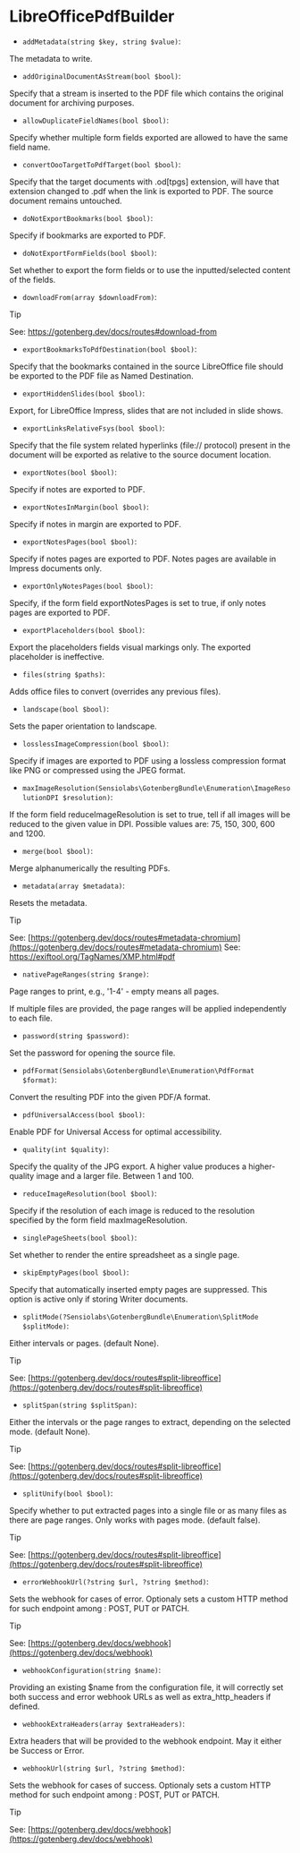 # LibreOfficePdfBuilder

* `addMetadata(string $key, string $value)`:

The metadata to write.

* `addOriginalDocumentAsStream(bool $bool)`:

Specify that a stream is inserted to the PDF file which contains the original document for archiving purposes.

* `allowDuplicateFieldNames(bool $bool)`:

Specify whether multiple form fields exported are allowed to have the same field name.

* `convertOooTargetToPdfTarget(bool $bool)`:

Specify that the target documents with .od[tpgs] extension, will have that extension changed to .pdf when the link is exported to PDF. The source document remains untouched.

* `doNotExportBookmarks(bool $bool)`:

Specify if bookmarks are exported to PDF.

* `doNotExportFormFields(bool $bool)`:

Set whether to export the form fields or to use the inputted/selected content of the fields.

* `downloadFrom(array $downloadFrom)`:

> [!TIP]
> See: [https://gotenberg.dev/docs/routes#download-from ](https://gotenberg.dev/docs/routes#download-from )

* `exportBookmarksToPdfDestination(bool $bool)`:

Specify that the bookmarks contained in the source LibreOffice file should be exported to the PDF file as Named Destination.

* `exportHiddenSlides(bool $bool)`:

Export, for LibreOffice Impress, slides that are not included in slide shows.

* `exportLinksRelativeFsys(bool $bool)`:

Specify that the file system related hyperlinks (file:// protocol) present in the document will be exported as relative to the source document location.

* `exportNotes(bool $bool)`:

Specify if notes are exported to PDF.

* `exportNotesInMargin(bool $bool)`:

Specify if notes in margin are exported to PDF.

* `exportNotesPages(bool $bool)`:

Specify if notes pages are exported to PDF. Notes pages are available in Impress documents only.

* `exportOnlyNotesPages(bool $bool)`:

Specify, if the form field exportNotesPages is set to true, if only notes pages are exported to PDF.

* `exportPlaceholders(bool $bool)`:

Export the placeholders fields visual markings only. The exported placeholder is ineffective.

* `files(string $paths)`:

Adds office files to convert (overrides any previous files).

* `landscape(bool $bool)`:

Sets the paper orientation to landscape.

* `losslessImageCompression(bool $bool)`:

Specify if images are exported to PDF using a lossless compression format like PNG or compressed using the JPEG format.

* `maxImageResolution(Sensiolabs\GotenbergBundle\Enumeration\ImageResolutionDPI $resolution)`:

If the form field reduceImageResolution is set to true, tell if all images will be reduced to the given value in DPI. Possible values are: 75, 150, 300, 600 and 1200.

* `merge(bool $bool)`:

Merge alphanumerically the resulting PDFs.

* `metadata(array $metadata)`:

Resets the metadata.

> [!TIP]
> See: [https://gotenberg.dev/docs/routes#metadata-chromium](https://gotenberg.dev/docs/routes#metadata-chromium)
> See: [https://exiftool.org/TagNames/XMP.html#pdf ](https://exiftool.org/TagNames/XMP.html#pdf )

* `nativePageRanges(string $range)`:

Page ranges to print, e.g., '1-4' - empty means all pages.

If multiple files are provided, the page ranges will be applied independently to each file.

* `password(string $password)`:

Set the password for opening the source file.

* `pdfFormat(Sensiolabs\GotenbergBundle\Enumeration\PdfFormat $format)`:

Convert the resulting PDF into the given PDF/A format.

* `pdfUniversalAccess(bool $bool)`:

Enable PDF for Universal Access for optimal accessibility.

* `quality(int $quality)`:

Specify the quality of the JPG export. A higher value produces a higher-quality image and a larger file. Between 1 and 100.

* `reduceImageResolution(bool $bool)`:

Specify if the resolution of each image is reduced to the resolution specified by the form field maxImageResolution.

* `singlePageSheets(bool $bool)`:

Set whether to render the entire spreadsheet as a single page.

* `skipEmptyPages(bool $bool)`:

Specify that automatically inserted empty pages are suppressed. This option is active only if storing Writer documents.

* `splitMode(?Sensiolabs\GotenbergBundle\Enumeration\SplitMode $splitMode)`:

Either intervals or pages. (default None).

> [!TIP]
> See: [https://gotenberg.dev/docs/routes#split-libreoffice](https://gotenberg.dev/docs/routes#split-libreoffice)

* `splitSpan(string $splitSpan)`:

Either the intervals or the page ranges to extract, depending on the selected mode. (default None).

> [!TIP]
> See: [https://gotenberg.dev/docs/routes#split-libreoffice](https://gotenberg.dev/docs/routes#split-libreoffice)

* `splitUnify(bool $bool)`:

Specify whether to put extracted pages into a single file or as many files as there are page ranges. Only works with pages mode. (default false).

> [!TIP]
> See: [https://gotenberg.dev/docs/routes#split-libreoffice](https://gotenberg.dev/docs/routes#split-libreoffice)

* `errorWebhookUrl(?string $url, ?string $method)`:

Sets the webhook for cases of error.
Optionaly sets a custom HTTP method for such endpoint among : POST, PUT or PATCH.

> [!TIP]
> See: [https://gotenberg.dev/docs/webhook](https://gotenberg.dev/docs/webhook)

* `webhookConfiguration(string $name)`:

Providing an existing $name from the configuration file, it will correctly set both success and error webhook URLs as well as extra_http_headers if defined.

* `webhookExtraHeaders(array $extraHeaders)`:

Extra headers that will be provided to the webhook endpoint. May it either be Success or Error.

* `webhookUrl(string $url, ?string $method)`:

Sets the webhook for cases of success.
Optionaly sets a custom HTTP method for such endpoint among : POST, PUT or PATCH.

> [!TIP]
> See: [https://gotenberg.dev/docs/webhook](https://gotenberg.dev/docs/webhook)

